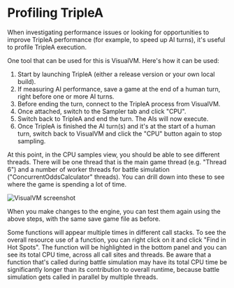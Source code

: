 # Profiling TripleA

When investigating performance issues or looking for opportunities to improve TripleA performance (for example, to speed up AI turns), it's useful to profile TripleA execution.

One tool that can be used for this is VisualVM. Here's how it can be used:

  1. Start by launching TripleA (either a release version or your own local build).
  2. If measuring AI performance, save a game at the end of a human turn, right before one or more AI turns.
  3. Before ending the turn, connect to the TripleA process from VisualVM.
  4. Once attached, switch to the Sampler tab and click "CPU".
  5. Switch back to TripleA and end the turn. The AIs will now execute.
  6. Once TripleA is finished the AI turn(s) and it's at the start of a human turn, switch back to VisualVM and click the "CPU" button again to stop sampling.

At this point, in the CPU samples view, you should be able to see different threads. There will be one thread that is the main game thread (e.g. "Thread 6") and a number of worker threads for battle simulation ("ConcurrentOddsCalculator" threads). You can drill down into these to see where the game is spending a lot of time.

![VisualVM screenshot](https://user-images.githubusercontent.com/17648/80159252-7dc7f100-8598-11ea-95d7-aa5498887995.png)

When you make changes to the engine, you can test them again using the above steps, with the same save game file as before.

Some functions will appear multiple times in different call stacks. To see the overall resource use of a function, you can right click on it and click "Find in Hot Spots". The function will be highlighted in the bottom panel and you can see its total CPU time, across all call sites and threads. Be aware that a function that's called during battle simulation may have its total CPU time be significantly longer than its contribution to overall runtime, because battle simulation gets called in parallel by multiple threads.
